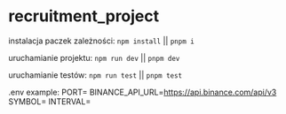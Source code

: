 # recruitment_project
instalacja paczek zależności:
```npm install``` || ```pnpm i```

uruchamianie projektu:
```npm run dev``` || ```pnpm dev``` 

uruchamianie testów:
```npm run test``` || ```pnpm test```

.env example:
PORT=
BINANCE_API_URL=https://api.binance.com/api/v3
SYMBOL=
INTERVAL=

